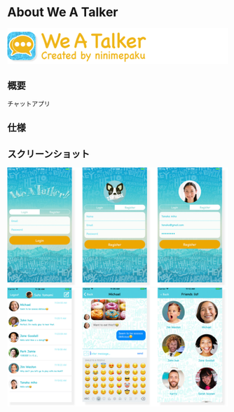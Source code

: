 # About We A Talker
![header](./header.png)
## 概要
チャットアプリ
## 仕様

## スクリーンショット
![header](./background1.jpg)
![header](./background2.jpg)

